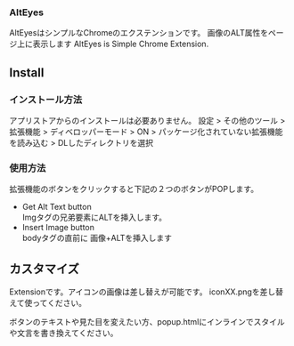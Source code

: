 ### AltEyes
AltEyesはシンプルなChromeのエクステンションです。
画像のALT属性をページ上に表示します
AltEyes is Simple Chrome Extension.

## Install 
### インストール方法
アプリストアからのインストールは必要ありません。
設定 > その他のツール > 拡張機能 > ディベロッパーモード > ON > パッケージ化されていない拡張機能を読み込む > DLしたディレクトリを選択

### 使用方法
拡張機能のボタンをクリックすると下記の２つのボタンがPOPします。
- Get Alt Text button  
  Imgタグの兄弟要素にALTを挿入します。
- Insert Image button  
  bodyタグの直前に 画像+ALTを挿入します

## カスタマイズ
Extensionです。アイコンの画像は差し替えが可能です。
iconXX.pngを差し替えて使ってください。

ボタンのテキストや見た目を変えたい方、popup.htmlにインラインでスタイルや文言を書き換えてください。